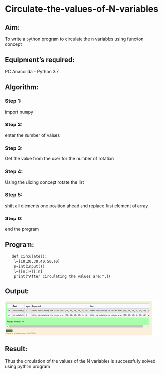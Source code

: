 # Circulate-the-values-of-N-variables
## Aim:
To write a python program to circulate the n variables using function concept
## Equipment’s required:
PC
Anaconda - Python 3.7
## Algorithm: 
### Step 1:
import numpy
### Step 2:
enter the number of values 
### Step 3: 
Get the value from the user for the number of rotation
### Step 4: 
Using the slicing concept rotate the list

### Step 5:
shift all elements one position ahead and replace first element of array
### Step 6:
end the program 
## Program:
~~~
   def circulate():
    l=[10,20,30,40,50,60]
    n=int(input()) 
    l=l[n:]+l[:n]
    print("After circulating the values are:",l)
~~~

## Output:
![git logo](1.png)

## Result:
Thus the circulation of the values of the N variables is successfully solved using python program
